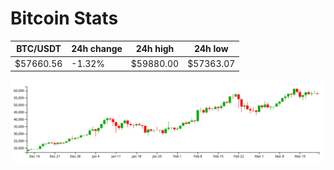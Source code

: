 # Bitcoin Stats

BTC/USDT|24h change|24h high|24h low|
|---|---|---|---|
|$57660.56|-1.32%|$59880.00|$57363.07|

<img src="./chart.svg">
